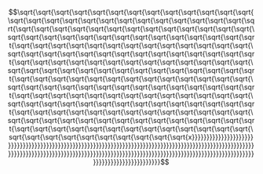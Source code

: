 $$\sqrt{\sqrt{\sqrt{\sqrt{\sqrt{\sqrt{\sqrt{\sqrt{\sqrt{\sqrt{\sqrt{\sqrt{\sqrt{\sqrt{\sqrt{\sqrt{\sqrt{\sqrt{\sqrt{\sqrt{\sqrt{\sqrt{\sqrt{\sqrt{\sqrt{\sqrt{\sqrt{\sqrt{\sqrt{\sqrt{\sqrt{\sqrt{\sqrt{\sqrt{\sqrt{\sqrt{\sqrt{\sqrt{\sqrt{\sqrt{\sqrt{\sqrt{\sqrt{\sqrt{\sqrt{\sqrt{\sqrt{\sqrt{\sqrt{\sqrt{\sqrt{\sqrt{\sqrt{\sqrt{\sqrt{\sqrt{\sqrt{\sqrt{\sqrt{\sqrt{\sqrt{\sqrt{\sqrt{\sqrt{\sqrt{\sqrt{\sqrt{\sqrt{\sqrt{\sqrt{\sqrt{\sqrt{\sqrt{\sqrt{\sqrt{\sqrt{\sqrt{\sqrt{\sqrt{\sqrt{\sqrt{\sqrt{\sqrt{\sqrt{\sqrt{\sqrt{\sqrt{\sqrt{\sqrt{\sqrt{\sqrt{\sqrt{\sqrt{\sqrt{\sqrt{\sqrt{\sqrt{\sqrt{\sqrt{\sqrt{\sqrt{\sqrt{\sqrt{\sqrt{\sqrt{\sqrt{\sqrt{\sqrt{\sqrt{\sqrt{\sqrt{\sqrt{\sqrt{\sqrt{\sqrt{\sqrt{\sqrt{\sqrt{\sqrt{\sqrt{\sqrt{\sqrt{\sqrt{\sqrt{\sqrt{\sqrt{\sqrt{\sqrt{\sqrt{\sqrt{\sqrt{\sqrt{\sqrt{\sqrt{\sqrt{\sqrt{\sqrt{\sqrt{\sqrt{\sqrt{\sqrt{\sqrt{\sqrt{\sqrt{\sqrt{\sqrt{\sqrt{\sqrt{\sqrt{\sqrt{\sqrt{\sqrt{\sqrt{\sqrt{\sqrt{\sqrt{\sqrt{\sqrt{\sqrt{\sqrt{\sqrt{\sqrt{\sqrt{\sqrt{\sqrt{\sqrt{\sqrt{\sqrt{\sqrt{\sqrt{\sqrt{\sqrt{\sqrt{\sqrt{\sqrt{\sqrt{\sqrt{\sqrt{\sqrt{\sqrt{\sqrt{\sqrt{\sqrt{\sqrt{\sqrt{\sqrt{\sqrt{\sqrt{\sqrt{\sqrt{\sqrt{\sqrt{\sqrt{\sqrt{\sqrt{\sqrt{\sqrt{\sqrt{\sqrt{\sqrt{\sqrt{\sqrt{\sqrt{\sqrt{\sqrt{\sqrt{\sqrt{\sqrt{\sqrt{\sqrt{\sqrt{\sqrt{x}}}}}}}}}}}}}}}}}}}}}}}}}}}}}}}}}}}}}}}}}}}}}}}}}}}}}}}}}}}}}}}}}}}}}}}}}}}}}}}}}}}}}}}}}}}}}}}}}}}}}}}}}}}}}}}}}}}}}}}}}}}}}}}}}}}}}}}}}}}}}}}}}}}}}}}}}}}}}}}}}}}}}}}}}}}}}}}}}}}}}}}}}}}}}}}}}}}}}}}}}}}}}}}}}}}}$$

